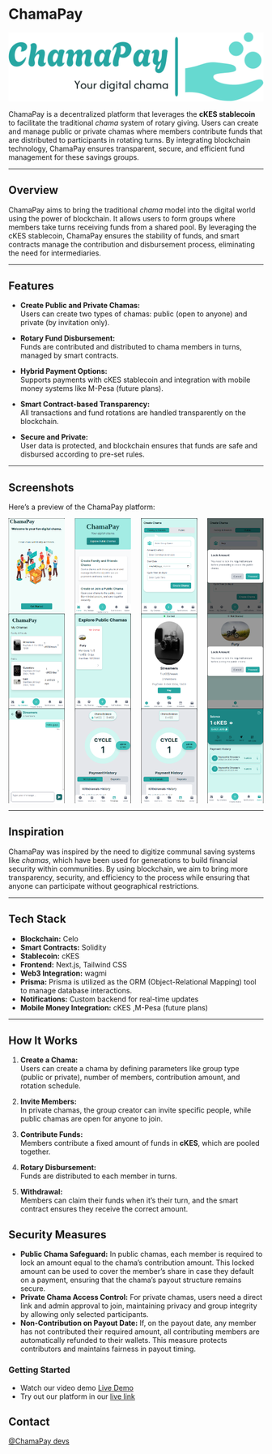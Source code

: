 # ChamaPay

![ChamaPay Logo](logo-no-background.png)

ChamaPay is a decentralized platform that leverages the **cKES stablecoin** to facilitate the traditional _chama_ system of rotary giving. Users can create and manage public or private chamas where members contribute funds that are distributed to participants in rotating turns. By integrating blockchain technology, ChamaPay ensures transparent, secure, and efficient fund management for these savings groups.

---

## Overview

ChamaPay aims to bring the traditional _chama_ model into the digital world using the power of blockchain. It allows users to form groups where members take turns receiving funds from a shared pool. By leveraging the cKES stablecoin, ChamaPay ensures the stability of funds, and smart contracts manage the contribution and disbursement process, eliminating the need for intermediaries.

---

## Features

- **Create Public and Private Chamas:**  
  Users can create two types of chamas: public (open to anyone) and private (by invitation only).
- **Rotary Fund Disbursement:**  
  Funds are contributed and distributed to chama members in turns, managed by smart contracts.

- **Hybrid Payment Options:**  
  Supports payments with cKES stablecoin and integration with mobile money systems like M-Pesa (future plans).

- **Smart Contract-based Transparency:**  
  All transactions and fund rotations are handled transparently on the blockchain.

- **Secure and Private:**  
  User data is protected, and blockchain ensures that funds are safe and disbursed according to pre-set rules.

---

## Screenshots

Here’s a preview of the ChamaPay platform:

<div style="display: flex; flex-wrap: wrap; justify-content: space-between;">

  <img src="Screenshot from 2024-09-29 12-44-40.png" alt="Home Page" width="22%" />
  <img src="Screenshot from 2024-09-29 12-45-28.png" alt="Landing Page" width="22%" />
  <img src="Screenshot from 2024-09-29 12-48-09.png" alt="Create Chama" width="22%" />
  <img src="public.png" alt="Create public Chama" width="22%" />

  <img src="Screenshot from 2024-09-29 12-48-27.png" alt="View Chamas" width="22%" />
  <img src="Exploring.png" alt="Explore Chamas" width="22%" />  
  <img src="Screenshot from 2024-09-29 12-48-50.png" alt="Chama Details" width="22%" />
  <img src="join.png" alt="Joining public chama" width="22%" />

  <img src="Screenshot from 2024-09-29 12-49-17.png" alt="Chama Chat" width="22%" />
  <img src="pubschedule.png" alt="public schedule" width="22%" />
  <img src="private.png" alt="private Schedule" width="22%" />
  <img src="Screenshot from 2024-09-29 12-47-55.png" alt="Wallet" width="22%" />

</div>

---

## Inspiration

ChamaPay was inspired by the need to digitize communal saving systems like _chamas_, which have been used for generations to build financial security within communities. By using blockchain, we aim to bring more transparency, security, and efficiency to the process while ensuring that anyone can participate without geographical restrictions.

---

## Tech Stack

- **Blockchain:** Celo
- **Smart Contracts:** Solidity
- **Stablecoin:** cKES
- **Frontend:** Next.js, Tailwind CSS
- **Web3 Integration:** wagmi
- **Prisma:** Prisma is utilized as the ORM (Object-Relational Mapping) tool to manage database interactions. 
- **Notifications:** Custom backend for real-time updates
- **Mobile Money Integration:** cKES ,M-Pesa (future plans)

---

## How It Works

1. **Create a Chama:**  
   Users can create a chama by defining parameters like group type (public or private), number of members, contribution amount, and rotation schedule.
2. **Invite Members:**  
   In private chamas, the group creator can invite specific people, while public chamas are open for anyone to join.

3. **Contribute Funds:**  
   Members contribute a fixed amount of funds in **cKES**, which are pooled together.

4. **Rotary Disbursement:**  
   Funds are distributed to each member in turns.

5. **Withdrawal:**  
   Members can claim their funds when it’s their turn, and the smart contract ensures they receive the correct amount.

## Security Measures
 - **Public Chama Safeguard:** In public chamas, each member is required to lock an amount equal to the chama’s contribution amount. This locked amount can be used to cover the member’s share in case they default on a payment, ensuring that the chama’s payout structure remains secure.
 - **Private Chama Access Control:** For private chamas, users need a direct link and admin approval to join, maintaining privacy and group integrity by allowing only selected participants.
- **Non-Contribution on Payout Date:** If, on the payout date, any member has not contributed their required amount, all contributing members are automatically refunded to their wallets. This measure protects contributors and maintains fairness in payout timing.

### Getting Started

- Watch our video demo [Live Demo](https://youtu.be/z1XXxHw6LDM)
- Try out our platform in our [live link](https://chama-pay.vercel.app/)

## Contact

<a href="jeffianmuchiri24@gmai.com">@ChamaPay devs </a>
